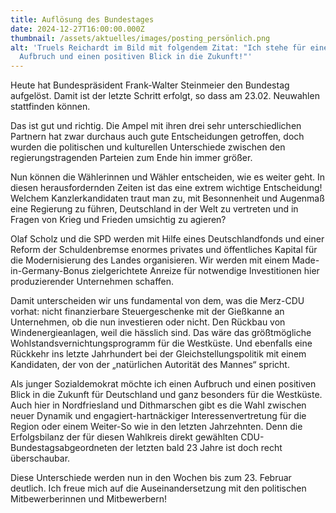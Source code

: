 ```yaml
---
title: Auflösung des Bundestages
date: 2024-12-27T16:00:00.000Z
thumbnail: /assets/aktuelles/images/posting_persönlich.png
alt: 'Truels Reichardt im Bild mit folgendem Zitat: "Ich stehe für einen
  Aufbruch und einen positiven Blick in die Zukunft!"'
---
```

Heute hat Bundespräsident Frank-Walter Steinmeier den
Bundestag aufgelöst. Damit ist der letzte Schritt erfolgt, so dass am 23.02.
Neuwahlen stattfinden können.

Das ist gut und richtig. Die Ampel mit ihren drei sehr
unterschiedlichen Partnern hat zwar durchaus auch gute Entscheidungen
getroffen, doch wurden die politischen und kulturellen Unterschiede zwischen
den regierungstragenden Parteien zum Ende hin immer größer.

Nun können die Wählerinnen und Wähler entscheiden, wie es
weiter geht. In diesen herausfordernden Zeiten ist das eine extrem wichtige
Entscheidung! Welchem Kanzlerkandidaten traut man zu, mit Besonnenheit und
Augenmaß eine Regierung zu führen, Deutschland in der Welt zu vertreten und in
Fragen von Krieg und Frieden umsichtig zu agieren?

Olaf Scholz und die SPD werden mit Hilfe eines
Deutschlandfonds und einer Reform der Schuldenbremse enormes privates und
öffentliches Kapital für die Modernisierung des Landes organisieren. Wir werden
mit einem Made-in-Germany-Bonus zielgerichtete Anreize für notwendige Investitionen
hier produzierender Unternehmen schaffen. 

Damit unterscheiden wir uns fundamental von dem, was die
Merz-CDU vorhat: nicht finanzierbare Steuergeschenke mit der Gießkanne an
Unternehmen, ob die nun investieren oder nicht. Den Rückbau von
Windenergieanlagen, weil die hässlich sind. Das wäre das größtmögliche
Wohlstandsvernichtungsprogramm für die Westküste. Und ebenfalls eine Rückkehr
ins letzte Jahrhundert bei der Gleichstellungspolitik mit einem Kandidaten, der
von der „natürlichen Autorität des Mannes“ spricht.

Als junger Sozialdemokrat möchte ich einen Aufbruch und
einen positiven Blick in die Zukunft für Deutschland und ganz besonders für die
Westküste. Auch hier in Nordfriesland und Dithmarschen gibt es die Wahl
zwischen neuer Dynamik und engagiert-hartnäckiger Interessenvertretung für die
Region oder einem Weiter-So wie in den letzten Jahrzehnten. Denn die
Erfolgsbilanz der für diesen Wahlkreis direkt gewählten
CDU-Bundestagsabgeordneten der letzten bald 23 Jahre ist doch recht
überschaubar.

Diese Unterschiede werden nun in den Wochen bis zum 23.
Februar deutlich. Ich freue mich auf die Auseinandersetzung mit den politischen
Mitbewerberinnen und Mitbewerbern!
